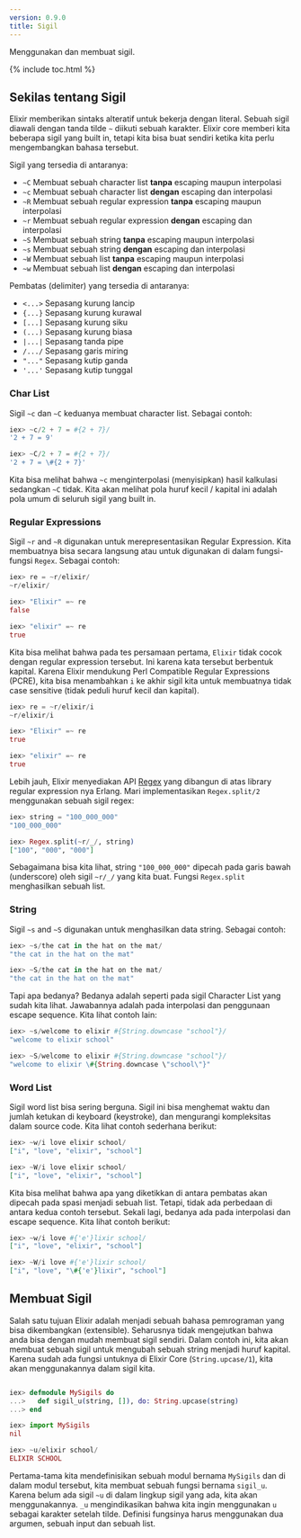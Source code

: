 ```yaml
---
version: 0.9.0
title: Sigil
---
```


Menggunakan dan membuat sigil.

{% include toc.html %}

## Sekilas tentang Sigil

Elixir memberikan sintaks alteratif untuk bekerja dengan literal. Sebuah sigil diawali dengan tanda tilde `~` diikuti sebuah karakter. Elixir core memberi kita beberapa sigil yang built in, tetapi kita bisa buat sendiri ketika kita perlu mengembangkan bahasa tersebut.

Sigil yang tersedia di antaranya:

  - `~C` Membuat sebuah character list **tanpa** escaping maupun interpolasi
  - `~c` Membuat sebuah character list **dengan** escaping dan interpolasi
  - `~R` Membuat sebuah regular expression **tanpa** escaping maupun interpolasi
  - `~r` Membuat sebuah regular expression **dengan** escaping dan interpolasi
  - `~S` Membuat sebuah string **tanpa** escaping maupun interpolasi
  - `~s` Membuat sebuah string **dengan** escaping dan interpolasi
  - `~W` Membuat sebuah list **tanpa** escaping maupun interpolasi
  - `~w` Membuat sebuah list **dengan** escaping dan interpolasi

Pembatas (delimiter) yang tersedia di antaranya:

  - `<...>` Sepasang kurung lancip
  - `{...}` Sepasang kurung kurawal
  - `[...]` Sepasang kurung siku
  - `(...)` Sepasang kurung biasa
  - `|...|` Sepasang tanda pipe
  - `/.../` Sepasang garis miring
  - `"..."` Sepasang kutip ganda
  - `'...'` Sepasang kutip tunggal

### Char List

Sigil `~c` dan `~C` keduanya membuat character list. Sebagai contoh:

```elixir
iex> ~c/2 + 7 = #{2 + 7}/
'2 + 7 = 9'

iex> ~C/2 + 7 = #{2 + 7}/
'2 + 7 = \#{2 + 7}'
```

Kita bisa melihat bahwa `~c` menginterpolasi (menyisipkan) hasil kalkulasi sedangkan `~C` tidak. Kita akan melihat pola huruf kecil / kapital ini adalah pola umum di seluruh sigil yang built in.

### Regular Expressions

Sigil `~r` and `~R` digunakan untuk merepresentasikan Regular Expression. Kita membuatnya bisa secara langsung atau untuk digunakan di dalam fungsi-fungsi `Regex`. Sebagai contoh:

```elixir
iex> re = ~r/elixir/
~r/elixir/

iex> "Elixir" =~ re
false

iex> "elixir" =~ re
true
```

Kita bisa melihat bahwa pada tes persamaan pertama, `Elixir` tidak cocok dengan regular expression tersebut. Ini karena kata tersebut berbentuk kapital. Karena Elixir mendukung Perl Compatible Regular Expressions (PCRE), kita bisa menambahkan `i` ke akhir sigil kita untuk membuatnya tidak case sensitive (tidak peduli huruf kecil dan kapital).

```elixir
iex> re = ~r/elixir/i
~r/elixir/i

iex> "Elixir" =~ re
true

iex> "elixir" =~ re
true
```

Lebih jauh, Elixir menyediakan API [Regex](https://hexdocs.pm/elixir/Regex.html) yang dibangun di atas library regular expression nya Erlang. Mari implementasikan `Regex.split/2` menggunakan sebuah sigil regex:

```elixir
iex> string = "100_000_000"
"100_000_000"

iex> Regex.split(~r/_/, string)
["100", "000", "000"]
```

Sebagaimana bisa kita lihat, string `"100_000_000"` dipecah pada garis bawah (underscore) oleh sigil `~r/_/` yang kita buat. Fungsi `Regex.split` menghasilkan sebuah list.

### String

Sigil `~s` and `~S` digunakan untuk menghasilkan data string. Sebagai contoh:

```elixir
iex> ~s/the cat in the hat on the mat/
"the cat in the hat on the mat"

iex> ~S/the cat in the hat on the mat/
"the cat in the hat on the mat"
```

Tapi apa bedanya? Bedanya adalah seperti pada sigil Character List yang sudah kita lihat. Jawabannya adalah pada interpolasi dan penggunaan escape sequence. Kita lihat contoh lain:

```elixir
iex> ~s/welcome to elixir #{String.downcase "school"}/
"welcome to elixir school"

iex> ~S/welcome to elixir #{String.downcase "school"}/
"welcome to elixir \#{String.downcase \"school\"}"
```

### Word List

Sigil word list bisa sering berguna. Sigil ini bisa menghemat waktu dan jumlah ketukan di keyboard (keystroke), dan mengurangi kompleksitas dalam source code. Kita lihat contoh sederhana berikut:

```elixir
iex> ~w/i love elixir school/
["i", "love", "elixir", "school"]

iex> ~W/i love elixir school/
["i", "love", "elixir", "school"]
```

Kita bisa melihat bahwa apa yang diketikkan di antara pembatas akan dipecah pada spasi menjadi sebuah list. Tetapi, tidak ada perbedaan di antara kedua contoh tersebut. Sekali lagi, bedanya ada pada interpolasi dan escape sequence. Kita lihat contoh berikut:

```elixir
iex> ~w/i love #{'e'}lixir school/
["i", "love", "elixir", "school"]

iex> ~W/i love #{'e'}lixir school/
["i", "love", "\#{'e'}lixir", "school"]
```

## Membuat Sigil

Salah satu tujuan Elixir adalah menjadi sebuah bahasa pemrograman yang bisa dikembangkan (extensible). Seharusnya tidak mengejutkan bahwa anda bisa dengan mudah membuat sigil sendiri. Dalam contoh ini, kita akan membuat sebuah sigil untuk mengubah sebuah string menjadi huruf kapital. Karena sudah ada fungsi untuknya di Elixir Core (`String.upcase/1`), kita akan menggunakannya dalam sigil kita.

```elixir

iex> defmodule MySigils do
...>   def sigil_u(string, []), do: String.upcase(string)
...> end

iex> import MySigils
nil

iex> ~u/elixir school/
ELIXIR SCHOOL
```

Pertama-tama kita mendefinisikan sebuah modul bernama `MySigils` dan di dalam modul tersebut, kita membuat sebuah fungsi bernama `sigil_u`. Karena belum ada sigil `~u` di dalam lingkup sigil yang ada, kita akan menggunakannya. `_u` mengindikasikan bahwa kita ingin menggunakan `u` sebagai karakter setelah tilde. Definisi fungsinya harus menggunakan dua argumen, sebuah input dan sebuah list.
